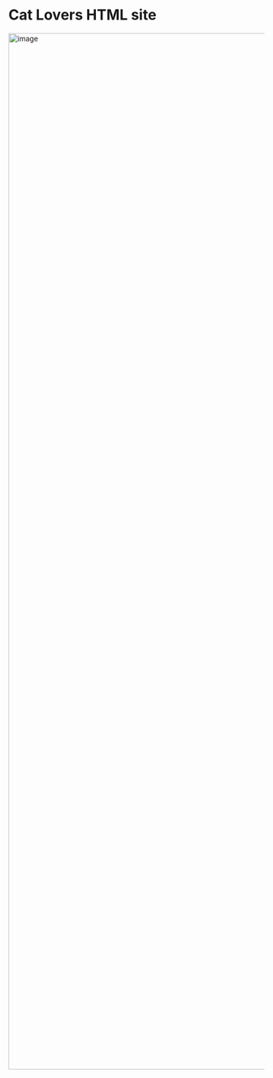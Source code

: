 <h1>Cat Lovers HTML site</h1>

<img width="1843" height="2038" alt="image" src="https://github.com/user-attachments/assets/d28f3931-f6fb-4cdd-b0a2-a40b5baf1662" />
